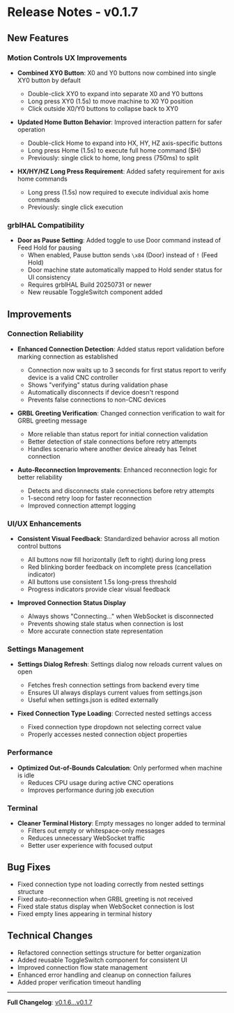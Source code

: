 # Release Notes - v0.1.7

## New Features

### Motion Controls UX Improvements
- **Combined XY0 Button**: X0 and Y0 buttons now combined into single XY0 button by default
  - Double-click XY0 to expand into separate X0 and Y0 buttons
  - Long press XY0 (1.5s) to move machine to X0 Y0 position
  - Click outside X0/Y0 buttons to collapse back to XY0

- **Updated Home Button Behavior**: Improved interaction pattern for safer operation
  - Double-click Home to expand into HX, HY, HZ axis-specific buttons
  - Long press Home (1.5s) to execute full home command ($H)
  - Previously: single click to home, long press (750ms) to split

- **HX/HY/HZ Long Press Requirement**: Added safety requirement for axis home commands
  - Long press (1.5s) now required to execute individual axis home commands
  - Previously: single click execution

### grblHAL Compatibility
- **Door as Pause Setting**: Added toggle to use Door command instead of Feed Hold for pausing
  - When enabled, Pause button sends `\x84` (Door) instead of `!` (Feed Hold)
  - Door machine state automatically mapped to Hold sender status for UI consistency
  - Requires grblHAL Build 20250731 or newer
  - New reusable ToggleSwitch component added

## Improvements

### Connection Reliability
- **Enhanced Connection Detection**: Added status report validation before marking connection as established
  - Connection now waits up to 3 seconds for first status report to verify device is a valid CNC controller
  - Shows "verifying" status during validation phase
  - Automatically disconnects if device doesn't respond
  - Prevents false connections to non-CNC devices

- **GRBL Greeting Verification**: Changed connection verification to wait for GRBL greeting message
  - More reliable than status report for initial connection validation
  - Better detection of stale connections before retry attempts
  - Handles scenario where another device already has Telnet connection

- **Auto-Reconnection Improvements**: Enhanced reconnection logic for better reliability
  - Detects and disconnects stale connections before retry attempts
  - 1-second retry loop for faster reconnection
  - Improved connection attempt logging

### UI/UX Enhancements
- **Consistent Visual Feedback**: Standardized behavior across all motion control buttons
  - All buttons now fill horizontally (left to right) during long press
  - Red blinking border feedback on incomplete press (cancellation indicator)
  - All buttons use consistent 1.5s long-press threshold
  - Progress indicators provide clear visual feedback

- **Improved Connection Status Display**
  - Always shows "Connecting..." when WebSocket is disconnected
  - Prevents showing stale status when connection is lost
  - More accurate connection state representation

### Settings Management
- **Settings Dialog Refresh**: Settings dialog now reloads current values on open
  - Fetches fresh connection settings from backend every time
  - Ensures UI always displays current values from settings.json
  - Useful when settings.json is edited externally

- **Fixed Connection Type Loading**: Corrected nested settings access
  - Fixed connection type dropdown not selecting correct value
  - Properly accesses nested connection object properties

### Performance
- **Optimized Out-of-Bounds Calculation**: Only performed when machine is idle
  - Reduces CPU usage during active CNC operations
  - Improves performance during job execution

### Terminal
- **Cleaner Terminal History**: Empty messages no longer added to terminal
  - Filters out empty or whitespace-only messages
  - Reduces unnecessary WebSocket traffic
  - Better user experience with focused output

## Bug Fixes
- Fixed connection type not loading correctly from nested settings structure
- Fixed auto-reconnection when GRBL greeting is not received
- Fixed stale status display when WebSocket connection is lost
- Fixed empty lines appearing in terminal history

## Technical Changes
- Refactored connection settings structure for better organization
- Added reusable ToggleSwitch component for consistent UI
- Improved connection flow state management
- Enhanced error handling and cleanup on connection failures
- Added proper verification timeout handling

---

**Full Changelog**: [v0.1.6...v0.1.7](https://github.com/siganberg/ncSender/compare/v0.1.6...v0.1.7)
